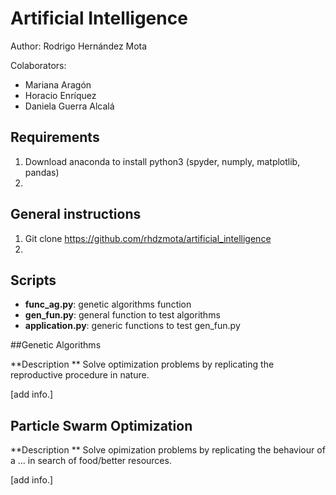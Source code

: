 # Artificial Intelligence 

Author: Rodrigo Hernández Mota

Colaborators:
* Mariana Aragón 
* Horacio Enríquez 
* Daniela Guerra Alcalá

## Requirements 
1. Download anaconda to install python3 (spyder, numply, matplotlib, pandas)
2. 

## General instructions
1. Git clone https://github.com/rhdzmota/artificial_intelligence
2. 

## Scripts
* **func_ag.py**: genetic algorithms function
* **gen_fun.py**: general function to test algorithms
* **application.py**: generic functions to test gen_fun.py

##Genetic Algorithms

**Description ** 
Solve optimization problems by replicating the reproductive procedure in nature. 

[add info.]

## Particle Swarm Optimization

**Description **
Solve opimization problems by replicating the behaviour of a ... in search of food/better resources. 

[add info.]

